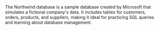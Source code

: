 The Northwind database is a sample database created by Microsoft that simulates a fictional company's data. It includes tables for customers, orders, products, and suppliers, making it  ideal for practicing SQL queries and learning about database management.
